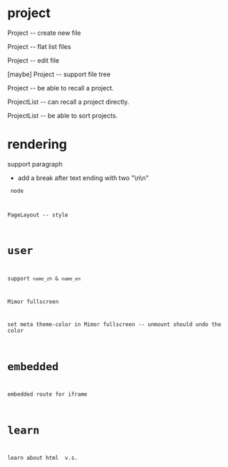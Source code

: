 # project

Project -- create new file

Project -- flat list files

Project -- edit file

[maybe] Project -- support file tree

Project -- be able to recall a project.

ProjectList -- can recall a project directly.

ProjectList -- be able to sort projects.

# rendering

support paragraph

- add a break after text ending with two "\n\n"

<code> node

PageLayout -- style

# user

support `name_zh` & `name_en`

Mimor fullscreen

set meta theme-color in Mimor fullscreen -- unmount should undo the color

# embedded

embedded route for iframe

# learn

learn about html <span> v.s. <div>

